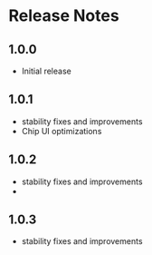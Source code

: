 # Release Notes

## 1.0.0

- Initial release

## 1.0.1

- stability fixes and improvements
- Chip UI optimizations

## 1.0.2

- stability fixes and improvements
- 
## 1.0.3

- stability fixes and improvements
